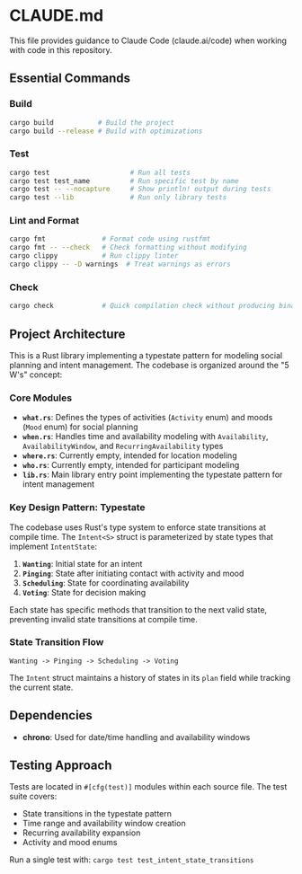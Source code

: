 # CLAUDE.md

This file provides guidance to Claude Code (claude.ai/code) when working with code in this repository.

## Essential Commands

### Build
```bash
cargo build           # Build the project
cargo build --release # Build with optimizations
```

### Test
```bash
cargo test                    # Run all tests
cargo test test_name          # Run specific test by name
cargo test -- --nocapture     # Show println! output during tests
cargo test --lib              # Run only library tests
```

### Lint and Format
```bash
cargo fmt              # Format code using rustfmt
cargo fmt -- --check   # Check formatting without modifying
cargo clippy           # Run clippy linter
cargo clippy -- -D warnings  # Treat warnings as errors
```

### Check
```bash
cargo check            # Quick compilation check without producing binaries
```

## Project Architecture

This is a Rust library implementing a typestate pattern for modeling social planning and intent management. The codebase is organized around the "5 W's" concept:

### Core Modules

- **`what.rs`**: Defines the types of activities (`Activity` enum) and moods (`Mood` enum) for social planning
- **`when.rs`**: Handles time and availability modeling with `Availability`, `AvailabilityWindow`, and `RecurringAvailability` types
- **`where.rs`**: Currently empty, intended for location modeling
- **`who.rs`**: Currently empty, intended for participant modeling
- **`lib.rs`**: Main library entry point implementing the typestate pattern for intent management

### Key Design Pattern: Typestate

The codebase uses Rust's type system to enforce state transitions at compile time. The `Intent<S>` struct is parameterized by state types that implement `IntentState`:

1. **`Wanting`**: Initial state for an intent
2. **`Pinging`**: State after initiating contact with activity and mood
3. **`Scheduling`**: State for coordinating availability
4. **`Voting`**: State for decision making

Each state has specific methods that transition to the next valid state, preventing invalid state transitions at compile time.

### State Transition Flow
```
Wanting -> Pinging -> Scheduling -> Voting
```

The `Intent` struct maintains a history of states in its `plan` field while tracking the current state.

## Dependencies

- **chrono**: Used for date/time handling and availability windows

## Testing Approach

Tests are located in `#[cfg(test)]` modules within each source file. The test suite covers:
- State transitions in the typestate pattern
- Time range and availability window creation
- Recurring availability expansion
- Activity and mood enums

Run a single test with: `cargo test test_intent_state_transitions`